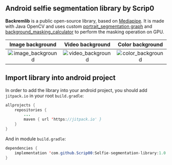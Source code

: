## Android selfie segmentation library by Scrip0

**Backremlib** is a public open-source library, based on [Mediapipe](https://github.com/google/mediapipe).
It is made with Java OpenCV and uses custom [portrait_segmentation graph](https://github.com/Scrip00/Selfie-segmentation-library/tree/main/mediapipe/graphs/portrait_segmentation) and [background_masking_calculator](https://github.com/Scrip00/Selfie-segmentation-library/blob/main/mediapipe/calculators/image/background_masking_calculator.cc) to perform the masking operation on GPU.

| Image background | Video background | Color background |
| :---: | :---: | :---: |
| ![image_background](docs/images/Backremlib/image.gif) | ![video_background](docs/images/Backremlib/video.gif) | ![color_background](docs/images/Backremlib/color.gif) |

## Import library into android project

In order to add the library into your android project, you should add `jitpack.io` in your root `build.gradle`:

```java
allprojects {
    repositories {
        ...
        maven { url 'https://jitpack.io' }
    }
}
```

And in module `build.gradle`:

```java
dependencies {
    implementation 'com.github.Scrip00:Selfie-segmentation-library:1.0.3'
}
```



